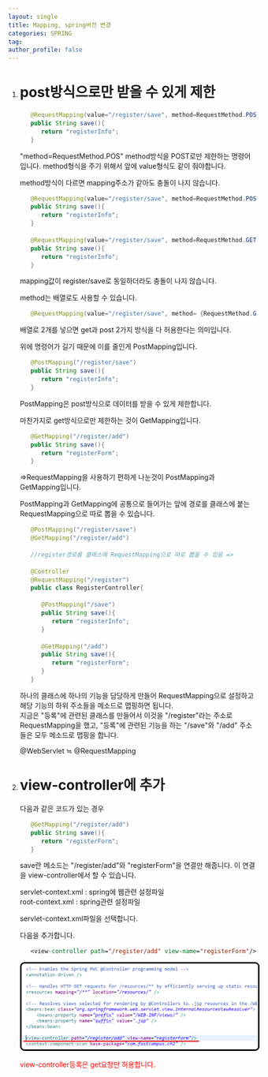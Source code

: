 ```yaml
---
layout: single
title: Mapping, spring버전 변경
categories: SPRING
tag: 
author_profile: false
---
```


1. # post방식으로만 받을 수 있게 제한
   ```java
      @RequestMapping(value="/register/save", method=RequestMethod.POST)
      public String save(){
         return "registerInfo";
      }
   ```   
   "method=RequestMethod.POS" method방식을 POST로만 제한하는 명령어입니다. method형식을 주기 위해서 앞에 value형식도 같이 줘야합니다.   

   method방식이 다르면 mapping주소가 같아도 충돌이 나지 않습니다.   
   ```java
      @RequestMapping(value="/register/save", method=RequestMethod.POST)
      public String save(){
         return "registerInfo";
      }

      @RequestMapping(value="/register/save", method=RequestMethod.GET)
      public String save(){
         return "registerInfo";
      }
   ```   
   mapping값이 register/save로 동일하더라도 충돌이 나지 않습니다.   

   method는 배열로도 사용할 수 있습니다.   
   ```java
      @RequestMapping(value="/register/save", method= {RequestMethod.GET, RequestMethod.POST})
   ```   
   배열로 2개를 넣으면 get과 post 2가지 방식을 다 허용한다는 의미입니다.   

   위에 명령어가 길기 때문에 이를 줄인게 PostMapping입니다.   
   ```java
      @PostMapping("/register/save")
      public String save(){
         return "registerInfo";
      }
   ```   
   PostMapping은 post방식으로 데이터를 받을 수 있게 제한합니다.   

   마찬가지로 get방식으로만 제한하는 것이 GetMapping입니다.   
   ```java
      @GetMapping("/register/add")
      public String save(){
         return "registerForm";
      }
   ```   
   
   =>RequestMapping을 사용하기 편하게 나눈것이 PostMapping과 GetMapping입니다.   

   PostMapping과 GetMapping에 공통으로 들어가는 앞에 경로를 클래스에 붙는 RequestMapping으로 따로 뽑을 수 있습니다.   
   ```java
      @PostMapping("/register/save")
      @GetMapping("/register/add")

      //register경로를 클래스에 RequestMapping으로 따로 뽑을 수 있음 =>

      @Controller
      @RequestMapping("/register")
      public class RegisterController{

         @PostMapping("/save")
         public String save(){
            return "registerInfo";
         }
         
         @GetMapping("/add")
         public String save(){
            return "registerForm";
         }
      }
   ```   
   하나의 클래스에 하나의 기능을 담당하게 만들어 RequestMapping으로 설정하고  해당 기능의 하위 주소들을 메소드로 맵핑하면 됩니다.    
   지금은 "등록"에 관련된 클래스를 만들어서 이것을 "/register"라는 주소로 RequestMapping을 했고, "등록"에 관련된 기능을 하는 "/save"와 "/add" 주소들은 모두 메소드로 맵핑을 합니다.   

   @WebServlet ≒ @RequestMapping   

1. # view-controller에 추가
   다음과 같은 코드가 있는 경우   
   ```java
      @GetMapping("/register/add")
      public String save(){
         return "registerForm";
      }
   ```   
   save란 메소드는 "/register/add"와 "registerForm"을 연결만 해줍니다. 이 연결을 view-controller에서 할 수 있습니다.   

   servlet-context.xml : spring에 웹관련 설정파일   
   root-context.xml : spring관련 설정파일   

   servlet-context.xml파일을 선택합니다.   

   다음을 추가합니다.   
   ```jsp
      <view-controller path="/register/add" view-name="registerForm"/>
   ```   

   <img src="../../imgs/spring/view_controller.png" style="border:3px solid black;border-radius:9px;width:700px">   

   <span style="color:red">view-controller등록은 get요청만 허용합니다.</span>

